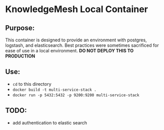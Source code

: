 # KnowledgeMesh Local Container

## Purpose:
This container is designed to provide an environment with postgres, logstash, and elasticsearch.
Best practices were sometimes sacrificed for ease of use in a local environment.
<b>DO NOT DEPLOY THIS TO PRODUCTION</b>

## Use:
- `cd` to this directory
- `docker build -t multi-service-stack .`
- `docker run -p 5432:5432 -p 9200:9200 multi-service-stack`

## TODO:
- add authentication to elastic search
